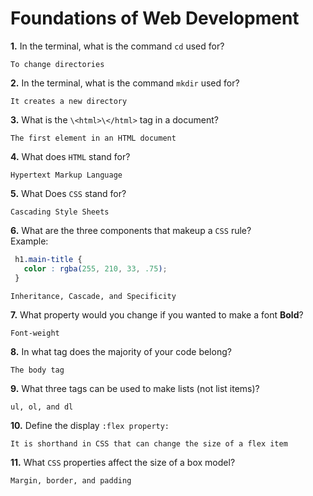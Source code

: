 # Foundations of Web Development

**1.** In the terminal, what is the command `cd` used for?
<!-- enter you answer in the space below -->
```
To change directories
```

**2.** In the terminal, what is the command `mkdir` used for?
<!-- enter you answer in the space below -->
```
It creates a new directory
```

**3.** What is the `\<html>\</html>` tag in a document?
<!-- enter you answer in the space below -->
```
The first element in an HTML document
```

**4.** What does `HTML` stand for?
<!-- enter you answer in the space below -->
```
Hypertext Markup Language
```

**5.** What Does `CSS` stand for?
<!-- enter you answer in the space below -->
```
Cascading Style Sheets
```

**6.** What are the three components that makeup a `CSS` rule? <br> Example:
```css
 h1.main-title {
   color : rgba(255, 210, 33, .75);
 }
```
<!-- enter you answer in the space below -->
```
Inheritance, Cascade, and Specificity
```

**7.** What property would you change if you wanted to make a font **Bold**?
<!-- enter you answer in the space below -->
```
Font-weight
```

**8.** In what tag does the majority of your code belong?
<!-- enter you answer in the space below -->
```
The body tag
```

**9.** What three tags can be used to make lists (not list items)?
<!-- enter you answer in the space below -->
```
ul, ol, and dl
```

**10.** Define the display `:flex property:`
<!-- enter you answer in the space below -->
```
It is shorthand in CSS that can change the size of a flex item
```

**11.** What `CSS` properties affect the size of a box model?
<!-- enter you answer in the space below -->
```
Margin, border, and padding
```
